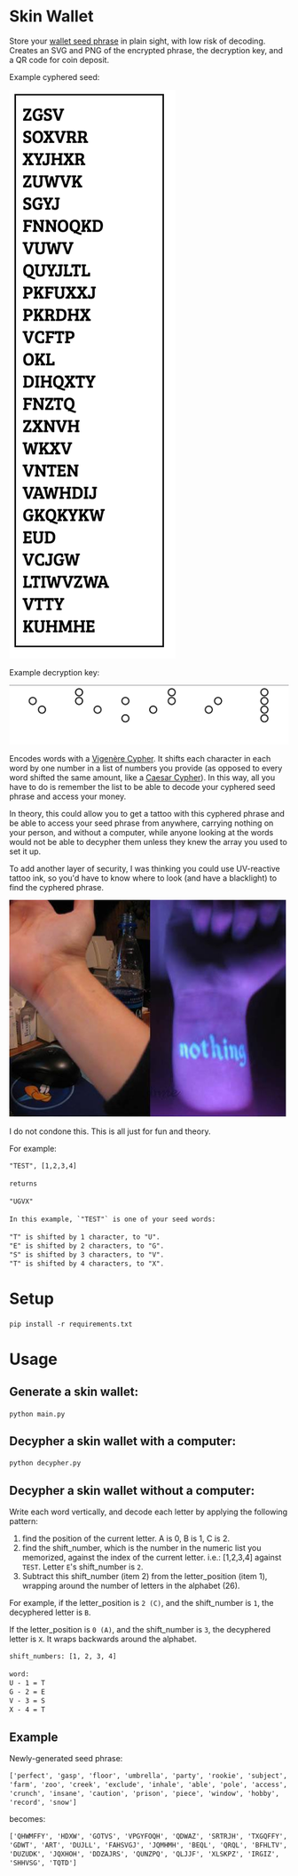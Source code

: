 Skin Wallet
====

Store your [wallet seed phrase](https://unchained.com/blog/what-is-a-bitcoin-seed-phrase/) in plain sight, with low risk of decoding. Creates an SVG and PNG of the encrypted phrase, the decryption key, and a QR code for coin deposit.

Example cyphered seed:

![Example Output](./images/cyphered-seed.png)

Example decryption key:

![Decryption Key](./images/decryption-key.png)


Encodes words with a [Vigenère Cypher](https://en.wikipedia.org/wiki/Vigen%C3%A8re_cipher). It shifts each character in each word by one number in a list of numbers you provide (as opposed to every word shifted the same amount, like a [Caesar Cypher](https://en.wikipedia.org/wiki/Caesar_cipher)). In this way, all you have to do is remember the list to be able to decode your cyphered seed phrase and access your money. 

In theory, this could allow you to get a tattoo with this cyphered phrase and be able to access your seed phrase from anywhere, carrying nothing on your person, and without a computer, while anyone looking at the words would not be able to decypher them unless they knew the array you used to set it up.

To add another layer of security, I was thinking you could use UV-reactive tattoo ink, so you'd have to know where to look (and have a blacklight) to find the cyphered phrase.

![UV Tattoo Ink](./images/blacklight_tattoo.jpeg)

I do not condone this. This is all just for fun and theory.

For example:

```
"TEST", [1,2,3,4]

returns

"UGVX"

In this example, `"TEST"` is one of your seed words:

"T" is shifted by 1 character, to "U".
"E" is shifted by 2 characters, to "G".
"S" is shifted by 3 characters, to "V".
"T" is shifted by 4 characters, to "X".
```

Setup
====
`pip install -r requirements.txt`


Usage
====

Generate a skin wallet:
----

`python main.py`


Decypher a skin wallet with a computer:
----
`python decypher.py`

Decypher a skin wallet without a computer:
----

Write each word vertically, and decode each letter by applying the following pattern:


1) find the position of the current letter. A is 0, B is 1, C is 2. 
2) find the shift_number, which is the number in the numeric list you memorized, against the index of the current letter. i.e.: [1,2,3,4] against `TEST`. Letter `E`'s shift_number is `2`.
3) Subtract this shift_number (item 2) from the letter_position (item 1), wrapping around the number of letters in the alphabet (26). 

For example, if the letter_position is `2 (C)`, and the shift_number is `1`, the decyphered letter is `B`. 

If the letter_position is `0 (A)`, and the shift_number is `3`, the decyphered letter is `X`. It wraps backwards around the alphabet.

```
shift_numbers: [1, 2, 3, 4]

word:
U - 1 = T
G - 2 = E
V - 3 = S
X - 4 = T
```



Example
----

Newly-generated seed phrase:
```
['perfect', 'gasp', 'floor', 'umbrella', 'party', 'rookie', 'subject', 'farm', 'zoo', 'creek', 'exclude', 'inhale', 'able', 'pole', 'access', 'crunch', 'insane', 'caution', 'prison', 'piece', 'window', 'hobby', 'record', 'snow']
```

becomes:
```
['QHWMFFY', 'HDXW', 'GOTVS', 'VPGYFOQH', 'QDWAZ', 'SRTRJH', 'TXGQFFY', 'GDWT', 'ART', 'DUJLL', 'FAHSVGJ', 'JQMHMH', 'BEQL', 'QRQL', 'BFHLTV', 'DUZUDK', 'JQXHOH', 'DDZAJRS', 'QUNZPQ', 'QLJJF', 'XLSKPZ', 'IRGIZ', 'SHHVSG', 'TQTD']
```